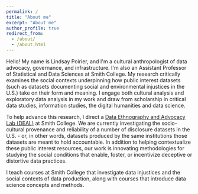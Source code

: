```yaml
---
permalink: /
title: "About me"
excerpt: "About me"
author_profile: true
redirect_from: 
  - /about/
  - /about.html
---
```


Hello! My name is Lindsay Poirier, and I'm a cultural anthropologist of data advocacy, governance, and infrastructure. I'm also an Assistant Professor of Statistical and Data Sciences at Smith College. My research critically examines the social contexts underpinning how public interest datasets (such as datasets documenting social and environmental injustices in the U.S.) take on their form and meaning. I engage both cultural analysis and exploratory data analysis in my work and draw from scholarship in critical data studies, information studies, the digital humanities and data science. 

To help advance this research, I direct a [Data Ethnography and Advocacy Lab (DEAL)](deal.html) at Smith College. We are currently investigating the socio-cultural provenance and reliability of a number of disclosure datasets in the U.S. - or, in other words, datasets produced by the same institutions those datasets are meant to hold accountable. In addition to helping contextualize these public interest resources, our work is innovating methodologies for studying the social conditions that enable, foster, or incentivize deceptive or distortive data practices.

I teach courses at Smith College that investigate data injustices and the social contexts of data production, along with courses that introduce data science concepts and methods. 

